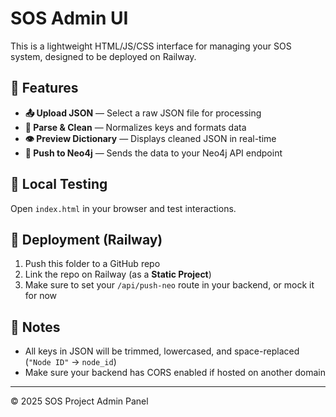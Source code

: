 # SOS Admin UI

This is a lightweight HTML/JS/CSS interface for managing your SOS system, designed to be deployed on Railway.

## 📁 Features

- **📤 Upload JSON** — Select a raw JSON file for processing
- **🧹 Parse & Clean** — Normalizes keys and formats data
- **👁 Preview Dictionary** — Displays cleaned JSON in real-time
- **🚀 Push to Neo4j** — Sends the data to your Neo4j API endpoint

## 🧪 Local Testing

Open `index.html` in your browser and test interactions.

## 🚀 Deployment (Railway)

1. Push this folder to a GitHub repo
2. Link the repo on Railway (as a **Static Project**)
3. Make sure to set your `/api/push-neo` route in your backend, or mock it for now

## 📌 Notes

- All keys in JSON will be trimmed, lowercased, and space-replaced (`"Node ID"` → `node_id`)
- Make sure your backend has CORS enabled if hosted on another domain

---

© 2025 SOS Project Admin Panel
